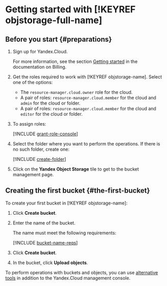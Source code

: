 # Getting started with [!KEYREF objstorage-full-name]

## Before you start {#preparations}

1. Sign up for Yandex.Cloud.

   For more information, see the section [Getting started](../billing/quickstart/index.md) in the documentation on Billing.

1. Get the roles required to work with [!KEYREF objstorage-name]. Select one of the options:
    * The `resource-manager.cloud.owner` role for the cloud.
    * A pair of roles: `resource-manager.cloud.member` for the cloud and `admin` for the cloud or folder.
    * A pair of roles: `resource-manager.cloud.member` for the cloud and `editor` for the cloud or folder.

1. To assign roles:

    [!INCLUDE [grant-role-console](../_includes/grant-role-console.md)]

1. Select the folder where you want to perform the operations. If there is no such folder, create one:

    [!INCLUDE [create-folder](../_includes/create-folder.md)]

1. Click on the **Yandex Object Storage** tile to get to the bucket management page.

## Creating the first bucket {#the-first-bucket}

To create your first bucket in [!KEYREF objstorage-name]:

1. Click **Create bucket**.

1. Enter the name of the bucket.

   The name must meet the following requirements:

   [!INCLUDE [bucket-name-reqs](../_includes/bucket-name-reqs.md)]

1. Click **Create bucket**.

1. In the bucket, click **Upload objects**.

To perform operations with buckets and objects, you can use [alternative tools](instruments/index.md) in addition to the Yandex.Cloud management console.

